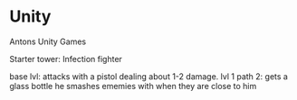 # Unity
Antons Unity Games

Starter tower: Infection fighter 

base lvl: attacks with a pistol dealing about 1-2 damage. lvl 1 path 2: gets a glass bottle he smashes ememies with when they are close to him
 